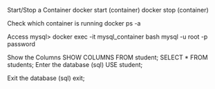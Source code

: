 Start/Stop a Container
docker start (container)
docker stop (container)

Check which container is running
docker ps -a

Access mysql>
docker exec -it mysql_container bash
mysql -u root -p
password

Show the Columns
SHOW COLUMNS FROM student;
SELECT * FROM students;
Enter the database (sql)
USE student;

Exit the database (sql)
exit;
